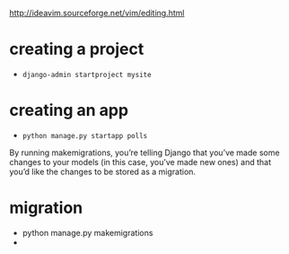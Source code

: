 http://ideavim.sourceforge.net/vim/editing.html
# creating a project
* `django-admin startproject mysite`
# creating an app
* `python manage.py startapp polls`


By running makemigrations, you’re telling Django that you’ve made some changes to your models (in this case, you’ve made new ones) and that you’d like the changes to be stored as a migration.

# migration
* python manage.py makemigrations <app-name>
*
